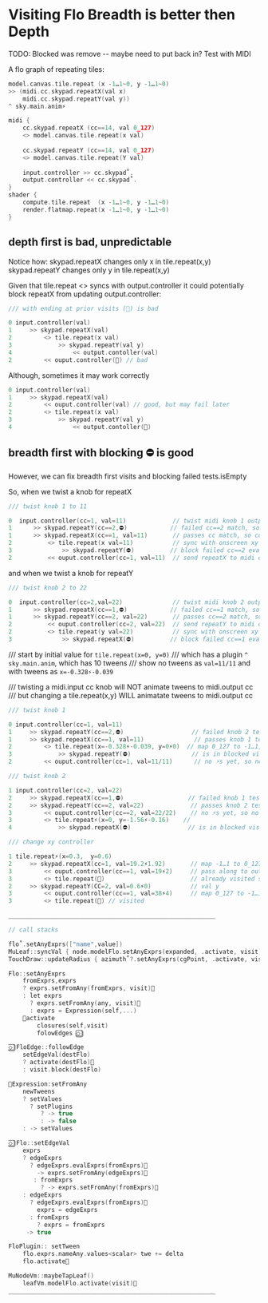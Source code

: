 
# Visiting Flo Breadth is better then Depth
TODO: Blocked was remove -- maybe need to put back in? Test with MIDI

A flo graph of repeating tiles:

```c
model.canvas.tile.repeat (x -1…1~0, y -1…1~0)
>> (midi.cc.skypad.repeatX(val x)
    midi.cc.skypad.repeatY(val y))
^ sky.main.anim⚡️

midi {
    cc.skypad.repeatX (cc==14, val 0_127)
    <> model.canvas.tile.repeat(x val)
    
    cc.skypad.repeatY (cc==14, val 0_127)
    <> model.canvas.tile.repeat(Y val)
    
    input.controller >> cc.skypad˚.
    output.controller << cc.skypad˚.
}
shader {
    compute.tile.repeat  (x -1…1~0, y -1…1~0)
    render.flatmap.repeat(x -1…1~0, y -1…1~0)
}
```

## depth first is bad, unpredictable

Notice how:
    skypad.repeatX changes only x in tile.repeat(x,y)
    skypad.repeatY changes only y in tile.repeat(x,y)

Given that tile.repeat <> syncs with output.controller
it could potentially block repeatX from updating output.controller:


```c
/// with ending at prior visits (🏁) is bad

0 input.controller(val)
1     >> skypad.repeatX(val)
2         <> tile.repeat(x val)
3             >> skypad.repeatY(val y)
4                 << output.contoller(val)
2         << ouput.controller(🏁) // bad
```

Although, sometimes it may work correctly

```c
0 input.controller(val)
1     >> skypad.repeatX(val)
2         << ouput.controller(val) // good, but may fail later
2         <> tile.repeat(x val)
3             >> skypad.repeatY(val y)
4                 << output.contoller(🏁)
```

## breadth first with blocking ⛔️ is good

However, we can fix breadth first visits and blocking failed tests.isEmpty

So, when we twist a knob for repeatX

```c
/// twist knob 1 to 11

0  input.controller(cc=1, val=11)             // twist midi knob 1 outputs 11
1      >> skypad.repeatY(cc==2,⛔️)            // failed cc==2 match, so block ⛔️
1      >> skypad.repeatX(cc==1, val=11)       // passes cc match, so continue
2          <> tile.repeat(x val=11)           // sync with onscreen xy control
3              >> skypad.repeatY(⛔️)          // block failed cc==2 eval
2          << ouput.controller(cc=1, val=11)  // send repeatX to midi output
```

and when we twist a knob for repeatY

```c
/// twist knob 2 to 22

0  input.controller(cc=2,val=22)              // twist midi knob 2 outputs 22
1      >> skypad.repeatX(cc==1,⛔️)            // failed cc==1 match, so block ⛔️
1      >> skypad.repeatY(cc==2, val=22)       // passes cc==2 match, so continue
2          << ouput.controller(cc=2, val=22)  // send repeatY to midi output
2          <> tile.repeat(y val=22)           // sync with onscreen xy control
3              >> skypad.repeatX(⛔️)          // block failed cc==1 eval
```

/// start by initial value for `tile.repeat(x=0, y=0)`
/// which has a plugin `^ sky.main.anim`, which has 10 tweens
/// show no tweens as `val=11/11` and with tweens as `x=-0.328⚡️-0.039`

/// twisting a midi.input cc knob will NOT animate tweens to midi.output cc
/// but changing a tile.repeat(x,y) WILL animatate tweens to midi.output cc
```c
/// twist knob 1

0 input.controller(cc=1, val=11)
1     >> skypad.repeatY(cc==2,⛔️)                   // failed knob 2 test so block
1     >> skypad.repeatX(cc==1, val=11)              // passes knob 1 test so continue
2         <> tile.repeat(x=-0.328⚡️-0.039, y=0⚡️0)  // map 0_127 to -1…1, with 1st ⚡️
3             >> skypad.repeatY(⛔️)                 // is in blocked visit, so ignore
2         << ouput.controller(cc=1, val=11/11)      // no ⚡️s yet, so no animation

/// twist knob 2

1 input.controller(cc=2, val=22)
2     >> skypad.repeatX(cc==1,⛔️)                  // failed knob 1 test so block
2     >> skypad.repeatY(cc==2, val=22)             // passes knob 2 test so continue
3         << ouput.controller(cc==2, val=22/22)    // no ⚡️s yet, so no animatin
3         <> tile.repeat⚡️(x=0, y=-1.56⚡️-0.16)    //
4             >> skypad.repeatX(⛔️)                // is in blocked visit, so ignore

/// change xy controller

1 tile.repeat⚡️(x=0.3,  y=0.6)
2     >> skypad.repeatX(cc=1, val=19.2⚡️1.92)       // map -1…1 to 0_127 with 1st ⚡️
3         << ouput.controller(cc==1, val=19⚡️2)     // pass along to output controller
3         <> tile.repeat(🏁)                        // already visited self
2     >> skypad.repeatY(CC=2, val=0.6⚡️0)           // val y
3         << ouput.controller(cc==1, val=38⚡️4)     // map 0_127 to -1…1 with 1st ⚡️
3         <> tile.repeat(🏁) // visited

__________________________________________________________

// call stacks

flo˚.setAnyExprs(["name",value])
MuLeaf::syncVal { node.modelFlo.setAnyExprs(expanded, .activate, visit) }
TouchDraw::updateRadius { azimuth˚?.setAnyExprs(cgPoint, .activate, visit) }

Flo::setAnyExprs
    fromExprs,exprs
    ? exprs.setFromAny(fromExprs, visit)🔷
    : let exprs
      ? exprs.setFromAny(any, visit)🔷
      : exprs = Expression(self,...)
    🚦activate
        closures(self,visit)
        folowEdges ⬦⃣

⬦⃣ FloEdge::followEdge
    setEdgeVal(destFlo)
    ? activate(destFlo)🚦
    : visit.block(destFlo)

🔷Expression:setFromAny
    newTweens
    ? setValues
      ? setPlugins
         ? -> true
         : -> false
    : -> setValues

⬦⃣ Flo::setEdgeVal
    exprs
    ? edgeExprs
      ? edgeExprs.evalExprs(fromExprs)🔸
        -> exprs.setFromAny(edgeExprs)🔷
       : fromExprs
         ? -> exprs.setFromAny(fromExprs)🔷
    : edgeExprs
      ? edgeExprs.evalExprs(fromExprs)🔸
        exprs = edgeExprs
      : fromExprs
        ? exprs = fromExprs
     -> true

FloPlugin:: setTween
    flo.exprs.nameAny.values<scalar> twe += delta
    flo.activate🚦

MuNodeVm::maybeTapLeaf()
    leafVm.modelFlo.activate(visit)🚦
__________________________________________________________

